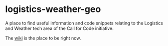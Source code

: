 # logistics-weather-geo

A place to find useful information and code snippets relating to the Logistics and Weather tech area of the Call for Code initiative.

The [wiki](https://github.com/Call-for-Code/logistics-weather-geo/wiki) is the place to be right now. 
